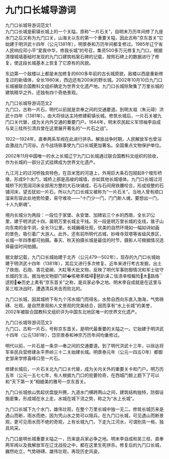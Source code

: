 # 九门口长城导游词  
九门口长城导游词范文1  
九门口长城是蓟镇长城上的一个关隘，原称“一片石关”，自明末万历年间修了九座水门之后又称为九门口关，山海关以东的第一个重要关隘，因此古称“京东首关”它始建于明洪武十四年（公元1381年），明景泰和万历年间都复修过。1985年辽宁省人民响应邓小平“爱我中华，修我长城”的号召，集资500多万元修复九门口，根据清理城墙基础时发现的九门口建筑档案石碑的记载，按照石碑上的数据进行了修复，使这段长城基本上恢复了它原有的风貌。  

东边第一个敌楼以上都是未加修复的600多年前的古长城原貌，敌楼以西是重新修复过的新墙体，全长1980米，西边还有200米的野长城。2002年10月10日九门口长城被联合国教科文组织确定为世界文化遗产地。九门口长城除聚集了万里长城的建筑精华之外，还独有四个奇绝景观。  

九门口长城导游词范文2  
九门口，古称一片石，明代以前就是京奉之间的交通要道。到明太祖（朱元璋）洪武十四年（1381年），由大将徐达主持修建蓟镇长城。修筑长城后，一片石关被九门口关代替，成为关内外交通的重要门户。1644年，明末农民起义军领袖李自成与吴三桂所引清兵曾在这里展开著名的“一片石之战”。  

1922—1924年，直奉两系军阀在此进行拼杀。解放战争时期，人民解放军也曾浴血激战九门河谷。古今战场轶事使九门口长城更加著名。全国重点文物保护单位。  

2002年11月中国唯一的水上长城辽宁九门口长城通过联合国教科文组织的验收，作为长城的一部分正式挂牌成为世界文化遗产。  

九江河上的过河桥独具特色，在百米宽的河道上，外用巨大条石包砌起8个梭形桥墩，形成9个水门，城桥上部是高峻的城墙，亦如其他长城墙体。九门口长城过河城桥下的宽阔河床全部用方整的大石块铺成，石与石间用铁腰咬合，形成规整的石铺河床，望去犹如一片石，所以九门口长城又被称为“一片石关”。当地人曾有顺口溜来形容此处地势险要，易守难攻——“十门少一门，门门断人魂，要想出一门，十人九断魂”。  

境内长城分为两段：一段位于家堡、永安堡、加碑岩三个乡的西南，全长31公里，建于明洪武十四，属明万里长城主干线。另一段是明万里长城的支线，锥子山向东南的金牛洞，全长13公里。长城巍峨壮观，优美的自然环境如一幅如诗如画的景色，吸引着广大游人。此外，还有前所明代古城，妙峰寺双塔等省级风景区，长城一年四季都可拍摄。春天、秋天拍摄长城是最佳的时节，摄影人可根据情况选择最佳时间拍摄。  

据文献记载，九门口长城始建于北齐（公元479—502年），现存的九门口长城始建于明洪武十四年（1381年），其后又进行多次修复。近年来进行考古发掘，出土了铁炮、石炮、青花瓷碗、大缸等大批文物，反映了明代军事防御情况和军士驻守长城的生活。据当地文物部门研�咳嗽苯樯埽琶趴诔こ怯涤幸桓鲅险木路烙逑担�历史上素有“京东首关”之称，是兵家必争之地。明末李自成就是在这里与吴三桂决战时，遭遇清兵夹击而败北的。  

九门口长城，因其城桥下有九个泻水城门而得名，水势自西向东直入渤海，气势磅礴、壮观，是自然景观和人文景观的完美结合，因而享有“水上长城”的美誉，2002年被联合国教科文组织评为中国东北地区唯一的世界文化遗产。  

九门口长城导游词范文3  
九门口，古称一片石，号称京东首关。是明代最重要的关隘之一。它始建于明洪武十四年（公元1381年），岱宗景泰和神宗万历年间均重修过。  

明代以前，一片石是一条京—奉之间的交通要道。到了明代洪武十三年，以徐达将军率民兵营修建永平界岭三十二关始建长城。明景泰元年（公元一四五O年）都御史邹来学修喜峰口至一片石。  

修建长城后，一片石关北九门口关代替，成为关内关外的重要关卡和门户。明万历五年（公元一五七七年，有人根据九门口的扼要险奇，在西城门额上题下了可以和“天下第一关”相媲美的雅号—京东首关。  

九门口长城依山势起伏盘旋升腾，九道水门横跨两山之间，建筑结构独特，防御设施密集，形成城在水上走，水城在城下流之势，称之为“水上长城”。  

九门口长城下九个水门，雄伟壮观，在整个万里长城中独一无二。修筑长城历来是遇山而断，雨水而绝，因为凭山水之势可以阻兵。在九门口长城，可见遇山而断景观，更可见雨水而不绝的奇观，上有长城九门，下走九江河水，可谓别具一格，独具风采。  

九门口是明长城重要关隘之一，历来是兵家必争之地。明末李自成和吴三桂、直奉两军阀以及我解放军在辽沈战役之中，都在这里生死拼杀。修复后的九门口长城，巍然屹立，气势磅礴，雄伟壮观，再现历史风姿。  
